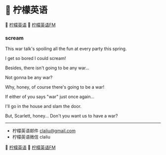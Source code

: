 # 🍋 柠檬英语

🍋 [柠檬英语](http://www.qin.me/)
🍋 [柠檬英语FM](http://www.qin.me/fm.html)

### scream

This war talk's spoiling all the fun at every party this spring.

I get so bored I could scream!

Besides, there isn't going to be any war...

Not gonna be any war?

Why, honey, of course there's going to be a war!

If either of you says "war" just once again...

I'll go in the house and slam the door.

But, Scarlett, honey...  Don't you want us to have a war?

***

* 柠檬英语邮件 claliu@gmail.com
* 柠檬英语微信 claliu

🍋 [柠檬英语](http://www.qin.me/)
🍋 [柠檬英语FM](http://www.qin.me/fm.html)